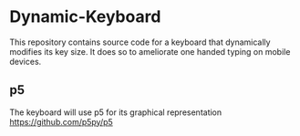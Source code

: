# Dynamic-Keyboard

This repository contains source code for a keyboard that dynamically modifies its key size. It does so to ameliorate one handed typing on mobile devices. 

## p5

The keyboard will use p5 for its graphical representation https://github.com/p5py/p5

